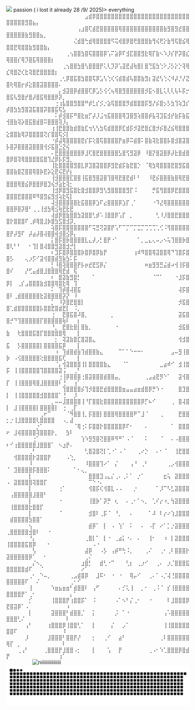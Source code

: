  
![](https://komarev.com/ghpvc/?username=Namiii135&color=grey)
passion ( i lost it already  28 /9/ 2025)> everything
⠀⠀⠀⠀⠀⠀⠀⠀⠀⠀⠀⠀⠀⠀⠀⠀⠀⠀⠀⠀⠀⣠⣾⡿⣿⣿⣿⣿⣿⣿⣿⣿⣿⣿⣿⣿⣿⣿⣿⣿⣿⣿⣿⣿⣿⣿⣿⣿⣿⣿⣿⣿⣿⣿⣻⣿⣦⡄⠀⠀⠀⠀⠀⠀⠀⠀⠀⠀⠀⠀⠀⠀⠀⠀⠀
⠀⠀⠀⠀⠀⠀⠀⠀⠀⠀⠀⠀⠀⠀⠀⠀⠀⠀⠀⢠⣰⣿⢏⣾⣟⣿⣿⣿⣿⣿⢿⣿⣿⣿⣿⣿⣿⣿⣿⣿⣿⣿⣷⣻⣿⣻⣞⣿⣿⣿⣿⣿⣿⣿⣷⣻⣿⣿⣦⡀⠀⠀⠀⠀⠀⠀⠀⠀⠀⠀⠀⠀⠀⠀⠀
⠀⠀⠀⠀⠀⠀⠀⠀⠀⠀⠀⠀⠀⠀⠀⠀⠀⠀⢌⣾⣿⢓⣾⢿⣿⣿⣿⣿⠫⢭⢾⣿⡿⣿⢟⣿⣿⣿⣷⢻⢮⢟⡕⣷⢻⢯⣿⣮⢿⣿⣿⣟⢿⣿⣿⣷⣻⣿⣿⣷⡄⠀⠀⠀⠀⠀⠀⠀⠀⠀⠀⠀⠀⠀⠀
⠀⠀⠀⠀⠀⠀⠀⠀⠀⠀⠀⠀⠀⠀⠀⠀⢀⢢⣿⣿⣳⣿⢯⣿⣿⣿⡿⢡⠍⣵⡿⠏⣺⣏⣿⣿⣻⣗⢿⡏⣷⠢⠱⡸⡎⡟⡽⣿⣎⢿⣿⣿⡎⢿⡹⣿⣯⢿⣿⣿⣿⡆⠀⠀⠀⠀⠀⠀⠀⠀⠀⠀⠀⠀⠀
⠀⠀⠀⠀⠀⠀⠀⠀⠀⠀⠀⠀⠀⠀⠀⢀⢢⣿⣿⣳⣿⢣⣿⣿⣿⡟⢅⢇⡹⡽⢡⣽⣟⣼⢷⣿⡇⣿⢙⣯⣳⢑⠕⡨⡣⡕⡑⢽⢿⣎⢿⣿⣝⢎⣗⢽⣿⣟⣿⣿⣿⣿⡆⠀⠀⠀⠀⠀⠀⠀⠀⠀⠀⠀⠀
⠀⠀⠀⠀⠀⠀⠀⠀⠀⠀⠀⠀⠀⠀⢀⢂⡿⣿⣯⣿⣳⣿⣿⢯⡿⣡⢣⢑⢎⢪⣾⣿⣾⢧⣿⣿⣷⣻⡆⣽⣞⢣⢑⢌⠺⡼⡘⡜⣝⣿⢗⢿⣿⡖⡾⣕⣿⣿⣽⣿⣿⣿⣿⠄⠀⠀⠀⠀⠀⠀⠀⠀⠀⠀⠀
⠀⠀⠀⠀⠀⠀⠀⠀⠀⠀⠀⠀⠀⠀⡄⣺⣽⣿⡿⣾⣿⣿⢏⡿⣡⡣⢪⢊⢦⢿⣿⣻⣿⣿⣿⣿⣿⡺⣯⠢⣿⣇⢅⢇⢇⢧⠧⡯⡒⣿⣯⢧⣻⣿⡞⣿⡼⣿⣯⢿⣿⣿⡿⡽⡀⠀⠀⠀⠀⠀⠀⠀⠀⠀⠀
⠀⠀⠀⠀⠀⠀⠀⠀⠀⠀⠀⠀⠀⢐⢰⣧⣿⣿⣻⣿⣿⠛⡾⣃⡎⡪⡐⣵⢯⣿⣿⣿⡻⣾⣿⣿⣿⡯⣻⡜⡮⣿⡢⡣⣳⢹⢵⣹⡎⡾⣿⣳⣳⣻⣿⣽⣯⣿⣿⡽⣿⣿⣯⢯⣣⠀⠀⠀⠀⠀⠀⠀⠀⠀⠀
⠀⠀⠀⠀⠀⠀⠀⠀⠀⠀⠀⠀⠀⠅⡾⣺⣿⡯⠛⣿⣗⣶⡋⡼⡸⣨⢲⣯⣿⣿⣿⢿⣹⣿⣻⢵⣿⣿⡾⣧⢽⣹⣯⣺⡞⣷⡯⣷⣯⢺⣿⣷⢽⡵⣿⣯⣿⣾⣿⠭⣿⣿⣿⢽⡸⡄⠀⠀⠀⠀⠀⠀⠀⠀⠀
⠀⠀⠀⠀⠀⠀⠀⠀⠀⠀⠀⠀⢰⢸⣟⣿⣿⣷⣾⣿⣷⣏⢲⢣⢣⣳⢯⣾⣿⣿⡿⣏⣾⡯⡺⣽⣟⣿⣎⣿⡺⡮⣿⣜⣮⢿⣿⣿⣿⣕⣿⣿⣷⢿⡽⣿⣿⣿⣿⢝⡎⣿⣿⢯⡪⡇⠀⠀⠀⠀⠀⠀⠀⠀⠀
⠀⠀⠀⠀⠀⠀⠀⠀⠀⠀⠀⠀⠐⡾⣼⢿⣿⣿⣿⣿⣟⡎⡯⢕⣿⢯⣿⣿⣿⣿⡟⣶⡿⠭⣾⣿⠅⣿⣷⢽⣗⣿⣿⡧⣿⣺⣿⣽⣿⡧⣿⡽⣿⣿⣿⣽⣿⣿⣿⢺⡪⣯⣿⣑⣝⢮⠀⠀⠀⠀⠀⠀⠀⠀⠀
⠀⠀⠀⠀⠀⠀⠀⠀⠀⠀⠀⠀⠄⣟⣿⣿⣿⣿⣿⣿⡿⣸⢏⣿⣟⣿⣿⣿⣿⣿⣣⣿⢫⣻⣽⡿⠀⠸⣿⡝⣿⣽⣿⡿⡼⣗⣿⣾⣿⣿⡿⣿⢽⢿⣿⣿⣿⣿⣯⣿⢹⣜⡿⡧⡯⣻⡀⠀⠀⠀⠀⠀⠀⠀⠀
⠀⠀⠀⠀⠀⠀⠀⠀⠀⠀⠀⠀⢸⣗⣿⣿⣿⣿⣻⣿⣇⡿⣹⣿⣽⣿⣿⡿⣻⣟⣾⡯⣷⣟⣿⡑⠀⠈⢿⣳⢿⣿⣿⣿⣟⣿⣻⣯⣿⣿⣿⣷⣿⣝⣿⣿⢿⣿⡷⣟⡵⣕⣟⢮⣟⡞⡆⠀⠀⠀⠀⠀⠀⠀⠀
⠀⠀⠀⠀⠀⠀⠀⠀⠀⠀⠀⠀⢸⣺⣿⣿⣿⣏⣿⣿⢸⣯⣿⣻⣿⣽⣿⢹⣿⢿⣟⣿⣟⣾⠇⠃⠀⠀⠸⣟⡮⣿⣿⣿⣷⣿⢿⣟⣿⣿⣿⣿⢿⣿⣮⡿⣿⣿⡿⣿⣹⢮⡺⣵⣗⢽⡂⠀⠀⠀⠀⠀⠀⠀⠀
⠀⠀⠀⠀⠀⠀⠀⠀⠀⠀⠀⠀⢸⣺⡿⣿⣻⣯⣿⣗⣿⣺⣿⣿⡿⣻⢣⣻⣿⣿⣿⣿⣻⡏⠨⠀⠀⠀⠀⡛⣯⢻⣿⣿⡿⣟⣿⣿⣿⣿⣿⣿⣟⣿⣿⣿⠿⠻⣿⣻⣮⣻⣺⢵⣗⢯⡇⠀⠀⠀⠀⠀⠀⠀⠀
⠀⠀⠀⠀⠀⠀⠀⠀⠀⠀⠀⠀⢼⣺⣿⣿⣿⣿⣿⣗⣯⣿⣿⡿⣱⠏⣔⣿⣿⣿⡿⣱⡏⢀⠁⠀⠀⠀⠀⠐⠹⣜⢿⣿⣿⣿⣿⣿⣿⣿⣿⡿⣿⡽⣿⠃⢀⢀⢸⣺⣳⢿⣪⢷⣟⣗⣟⠀⠀⠀⠀⠀⠀⠀⠀
⠀⠀⠀⠀⠀⠀⠀⠀⠀⠀⠀⠀⢼⣾⡿⣿⣷⣿⣿⣳⣽⣿⣿⢃⡾⠡⢸⣿⣿⡿⢡⡏⠀⡀⠀⠀⠀⠀⠀⠀⢃⠸⡸⣿⣿⣟⣿⣿⣿⣿⡗⣿⣿⣿⠏⢀⡾⢿⣿⣸⡷⣿⣳⣫⣿⣺⡽⡀⠀⠀⠀⠀⠀⠀⠀
⠀⠀⠀⠀⠀⠀⠀⠀⠀⠀⠀⠀⢵⣿⡯⣿⣿⣿⣿⣿⣿⣿⠋⢭⣛⢝⣽⣿⡟⢡⠋⠉⡉⠉⡉⣉⡉⢉⢉⢉⢁⢊⠨⢻⣿⣿⣿⣿⣿⣿⡟⡼⣻⠏⠀⡼⣴⡼⣿⢼⣿⣿⢾⣺⣿⣪⡿⡄⠀⠀⠀⠀⠀⠀⠀
⠀⠀⠀⠀⠀⠀⠀⠀⠀⠀⠀⠀⡅⣿⡯⣿⡷⣿⣿⣿⣿⣇⣄⡼⡠⡃⣿⡟⠐⠁⠀⠀⠀⠀⠀⠁⡀⣀⣄⢄⠤⡠⠢⢥⢹⣿⣿⡷⣿⣿⢇⠃⠃⠀⠀⠂⢹⡇⣿⢼⣿⣿⣻⣽⣿⣺⡚⡇⠀⠀⠀⠀⠀⠀⠀
⠀⠀⠀⠀⠀⠀⠀⠀⠀⠀⠀⠀⠆⣹⡯⣿⡿⣿⣿⣿⡷⣿⡿⣿⡿⣷⡟⠀⠀⠀⠀⠀⠀⠀⢰⠾⠻⣿⣿⢿⣽⣿⣿⢿⠙⢹⣿⡯⣿⣿⡣⠀⠀⠀⢄⡰⡫⠊⣽⢺⣿⣿⣾⣻⣷⣳⠅⡯⠀⠀⠀⠀⠀⠀⠀
⠀⠀⠀⠀⠀⠀⠀⠀⠀⠀⠀⠀⡃⠸⣿⢽⣿⣿⣿⡟⡧⡶⣞⣟⣫⡿⡌⠀⠀⠀⠀⠀⠀⠀⠀⠀⠀⠶⣶⣻⣻⣛⣬⣾⠴⢺⢸⡯⣿⣿⠎⠀⠀⠀⡜⢋⣤⣾⣿⣸⣿⣿⣿⢿⣟⣾⠀⢯⠀⠀⠀⠀⠀⠀⠀
⠀⠀⠀⠀⠀⠀⠀⠀⠀⠀⠀⠀⠆⠀⣿⣽⣷⣻⣿⡃⠀⠀⠀⠁⠀⠀⠀⠀⠀⠀⠀⠀⠀⠀⠀⠀⠀⠀⠀⠈⠉⠁⠀⠀⠀⠐⣸⡯⣿⡿⡇⠀⢀⡎⣠⣿⣿⣿⣷⣺⣿⣿⢿⣿⣗⢿⠀⢹⠀⠀⠀⠀⠀⠀⠀
⠀⠀⠀⠀⠀⠀⠀⠀⠀⠀⠀⠀⠅⠀⢹⡾⣿⢼⣿⣯⠀⠀⠀⠀⠀⠀⠀⠀⠀⠀⠀⠀⠀⠀⠀⠀⠀⠀⠀⠀⠀⠀⠀⠀⠀⠀⢼⡯⣿⣿⠇⢀⣾⣿⣿⣿⣿⣿⣗⣽⣿⣿⣿⣿⡽⡝⠀⠸⠀⠀⠀⠀⠀⠀⠀
⠀⠀⠀⠀⠀⠀⠀⠀⠀⠀⠀⠀⡁⠀⠸⡽⣿⣟⣿⣿⡇⠀⠀⠀⠀⠀⠀⠀⠀⠀⠀⠀⠀⠀⠀⠀⠀⠀⠀⠀⠀⠀⠀⠀⠀⠀⡺⣯⣿⣿⢁⣾⣿⣿⣿⣿⣿⣿⡧⣿⣿⣟⣿⣾⣟⡇⠀⠨⡀⠀⠀⠀⠀⠀⠀
⠀⠀⠀⠀⠀⠀⠀⠀⠀⠀⠀⠀⢐⠀⠀⣟⣿⣯⣿⠼⣿⡀⠀⠀⠀⠀⠀⠀⡀⠀⠀⠀⠀⠀⠀⠀⠀⠀⠀⠀⠀⠀⠀⠀⠀⠀⣽⣯⣿⣿⡚⠙⢹⣿⣿⣿⣿⣿⡏⣿⣿⣿⣿⣿⢷⠇⠀⠀⡆⠀⠀⠀⠀⠀⠀
⠀⠀⠀⠀⠀⠀⠀⠀⠀⠀⠀⠀⠘⡀⠀⣟⣿⣗⣿⡇⣿⣷⡀⠀⠀⠀⠀⠀⠀⠐⠀⠀⠀⠀⠀⠀⠀⠀⠀⠀⠀⠀⠀⠀⠀⠀⣺⣯⣿⣷⠀⠀⢗⣿⣿⣿⣯⣿⡏⣿⣿⣿⣿⣿⢿⠀⠀⠀⡇⠀⠀⠀⠀⠀⠀
⠀⠀⠀⠀⠀⠀⠀⠀⠀⠀⠀⠀⠀⡂⠀⢽⣽⣷⣿⣏⣿⣽⣿⣄⠀⠀⠀⠀⠀⠀⠀⠀⠀⠀⠀⠀⠀⠀⠀⠀⠀⠀⠀⠀⠀⠀⢺⣺⣿⣯⠀⠀⡣⣿⣿⣿⣿⣿⡇⣿⣿⣿⣿⣯⡿⠀⠀⠀⡇⠀⠀⠀⠀⠀⠀
⠀⠀⠀⠀⠀⠀⠀⠀⠀⠀⠀⠀⠀⠰⠀⢹⣾⣿⣾⣷⢹⣾⣿⣿⣷⣄⠀⠀⠀⠀⠉⠁⠁⠑⠒⠒⠂⠀⠀⠀⠀⠀⠀⠀⣠⠤⣻⢸⣿⡷⠀⠠⢪⣿⣿⣿⣿⣿⢕⣿⣿⣿⣿⣯⢏⠀⠀⠀⡇⠀⠀⠀⠀⠀⠀
⠀⠀⠀⠀⠀⠀⠀⠀⠀⠀⠀⠀⠀⠈⡄⢺⣽⣿⣿⣿⢸⡇⣿⣿⣿⣿⣷⣄⠀⠀⠀⠈⠁⠀⠀⠀⠀⠀⠀⠀⠀⣀⣴⠾⠊⠀⣺⢸⣿⡯⠀⢸⢸⣿⣿⣿⣿⣿⢹⣿⣿⣿⣿⣽⢨⠀⠀⢀⠃⠀⠀⠀⠀⠀⠀
⠀⠀⠀⠀⠀⠀⠀⠀⠀⠀⠀⠀⠀⠀⢐⢸⡿⣿⣿⣿⢐⣿⣽⣿⣿⣿⣾⣿⣿⣤⡀⠀⠀⠀⠀⠀⠀⢀⣠⣴⣟⡻⠑⠁⠀⠀⣽⢺⣿⡏⠀⢸⢸⣿⣿⣿⢿⣿⣸⣿⣿⣿⣿⠇⢘⠀⠀⢰⠁⠀⠀⠀⠀⠀⠀
⠀⠀⠀⠀⠀⠀⠀⠀⠀⠀⠀⠀⠀⠀⠀⢹⣿⣿⣿⣿⡮⢹⡺⣿⣿⣟⣾⣿⣿⣿⣿⣶⣤⣤⣴⣶⣾⣿⡿⡛⠱⠐⠀⠀⠀⠀⣿⣹⣿⡇⠀⢸⢸⣿⣿⣿⣿⣿⣺⣿⣿⣿⣿⠁⢘⠀⠀⡸⠀⠀⠀⠀⠀⠀⠀
⠀⠀⠀⠀⠀⠀⠀⠀⠀⠀⠀⠀⡀⠤⠤⣸⣿⣿⣿⣿⢸⠘⡏⣿⣿⣗⣿⣿⣿⣿⣿⣿⣿⣿⣿⣿⡿⡋⠦⠊⠀⠀⠀⠀⢀⠀⣿⢼⣿⡇⠀⣸⢸⣿⣿⣿⣿⡇⣿⣿⣿⣿⡇⠀⢐⠀⢀⡏⠀⠀⠀⠀⠀⠀⠀
⠀⠀⠀⠀⠀⠀⠀⠀⠀⢀⠖⠉⠀⠀⠀⠀⠈⠻⣿⣿⢸⡀⡯⣿⣿⡇⣿⣿⣿⢿⣿⣿⣿⣿⠟⠉⣸⠈⠀⠀⠀⢀⠀⠀⠀⠀⣟⣿⣿⡂⡐⢸⣸⣿⣿⣿⣿⢇⣿⣿⣿⣿⠀⠀⠠⡀⣼⠀⠀⠀⠀⠀⠀⠀⠀
⠀⠀⠀⠀⠀⠀⠀⠀⡐⠁⠀⠀⠀⠀⠀⠀⠀⠀⠈⢿⢐⠅⡯⣿⣿⡗⣿⣿⣿⣿⣿⡿⠏⠂⠀⠀⠀⠄⠀⠀⠀⠀⠀⠀⠁⠀⣿⣿⣿⠖⠀⣸⢾⣿⣿⣿⣿⢽⣿⣿⣿⡗⡀⠀⠀⣳⠇⠀⠀⠀⠀⠀⠀⠀⠀
⠀⠀⠀⠀⠀⠀⠀⢐⠁⠀⠀⠀⠀⠀⠀⠀⠀⠀⠀⠀⢱⠱⣻⣻⣿⢝⣿⣿⠿⠻⠛⠁⠠⠈⠀⠀⠀⠅⠀⠀⠀⠈⠀⠀⠄⠠⣿⣿⣿⠆⠊⢰⣿⣿⣿⣿⣿⣸⣿⣿⣿⠁⠀⠢⣰⡟⠄⠀⠀⠀⠀⠀⠀⠀⠀
⠀⠀⠀⠀⠀⠀⢀⠃⠀⠀⠀⠀⠀⠀⠀⠀⠀⠀⠀⠀⠀⢃⣿⣽⣿⢝⡇⢁⠐⠁⠠⠈⠀⠀⠀⢀⠔⡑⠀⠀⠄⠂⠈⠀⠀⢸⣟⣿⣿⠀⠀⢺⣿⣿⣿⣿⡗⣽⣿⣿⡟⠀⠀⠀⠀⠠⢑⡀⠀⠀⠀⠀⠀⠀⠀
⠀⠀⠀⠀⠀⠀⠸⠀⠀⠀⠀⠀⠀⠀⠀⠀⠀⠀⠀⠀⠀⠸⣿⣿⣿⢹⠔⠁⠀⡌⠀⠀⠀⢠⠘⠀⢀⠃⠀⠀⠀⠀⠀⢀⡠⢺⣿⣿⣿⠈⠀⣹⣿⣿⣿⣿⡯⣿⣿⣿⠅⠀⠀⠀⠀⠀⠀⠁⠂⢄⡀⠀⠀⠀⠀
⠀⠀⠀⠀⠀⠀⡇⠀⠀⠀⠀⠀⠀⠀⠀⠀⠀⠀⠀⠀⠀⠀⣿⣿⣿⣹⢠⣄⡌⢀⠄⢀⠅⠁⠀⡐⠁⠀⠀⠀⠀⠀⣖⢥⠀⣽⣿⣿⣿⠠⠀⣽⣿⣿⣿⣿⢽⣿⣿⡏⠀⠀⠀⠀⠀⠀⠀⠀⠀⠀⠀⠉⠑⠐⠄
⠀⠀⠀⠀⠀⠀⡇⠀⠀⠀⠀⠀⠀⠀⢐⠁⠀⠀⠀⠀⠀⠀⢺⣿⡯⢎⢺⣿⣇⠠⠠⠀⠀⠀⡐⠀⠀⠀⠀⠀⠁⡸⠉⠣⣃⣽⣿⣿⣿⠀⢠⣿⣿⣿⣿⣿⣸⣿⣿⠃⠀⠀⠀⠀⠀⠀⠀⠀⠀⠀⠀⠀⠀⠀⠀
⠀⠀⠀⠀⠀⠀⡇⠀⠀⠀⠀⠀⠀⠀⠐⠀⠀⠀⠀⠀⠀⠀⢸⣿⡷⠁⡽⡛⠀⢆⠀⠀⠄⢀⠂⠁⠢⡀⠀⢁⠎⡔⠰⡀⢳⣽⣿⣿⣿⠀⢸⣿⣿⣿⣿⣗⣿⣿⡏⠀⠀⠀⠀⠀⠀⠀⠀⠀⠀⠀⠀⠀⠀⠀⠀
⠀⠀⠀⠀⠀⠀⡇⠀⠀⠀⠀⠀⠀⠀⠈⠀⠀⠀⠀⠀⠀⠀⣺⣿⠇⢀⡯⠈⠀⠘⡀⠀⠀⠄⠀⠀⠀⠀⠁⠼⠀⠇⡔⠔⢱⣸⣿⣿⣿⠀⣾⣿⣿⣿⣿⣳⣿⣿⠁⠀⠀⠀⠀⠀⠀⠀⠀⠀⠀⠀⠀⠀⠀⠀⠀
⠀⠀⠀⠀⠀⠀⢢⠀⠀⠀⠀⠀⠀⠀⠀⠀⠀⠀⠀⠀⠀⠀⣾⡿⠁⠀⡇⠀⠠⠀⢱⠁⠀⠅⠀⠀⠄⠀⠠⡏⠀⠔⠁⡁⡐⣽⣿⣿⣿⢀⣿⣿⣿⣿⣿⣺⣿⠇⠀⠀⠐⠀⠀⠀⠀⠀⠀⠀⠀⠀⠀⠀⠀⠀⠀
⠀⠀⠀⠀⠀⠀⠘⡄⠀⠀⠀⠀⠀⠀⠀⠀⠀⠀⠀⠀⠀⢀⣿⡇⠁⠀⡇⠐⠀⢀⣴⡅⠐⠄⠀⠄⠀⠀⢸⠂⠀⠀⠰⠀⡇⣽⣿⣿⣿⢸⣿⣿⣿⣿⣯⣿⡿⠀⠀⠀⠂⠀⠀⠀⠀⠀⠀⠀⠀⠀⠀⠀⠠⠐⠀
⠀⠀⠀⠀⠀⠀⠀⢣⠀⠀⠀⠀⠀⠀⠀⠀⠀⠀⠀⠀⠀⣼⡿⠀⠀⠠⡣⠀⢠⡾⠛⢓⠨⡀⠀⠀⠀⢀⠌⠀⠀⢀⠂⢀⠇⣿⣿⣿⡗⣽⣿⣿⣿⣿⣿⡿⠁⠀⠀⠂⠀⠀⠀⠀⠀⠀⠀⠀⠀⠀⢀⠌⠀⠀⠀
⠀⠀⠀⠀⠀⠀⠀⡌⠢⡀⠀⠀⠀⠀⠀⠀⠀⠀⠀⠀⣰⣿⡃⠀⠀⣾⢃⠐⠉⠀⠀⠀⢃⡆⠀⢀⡰⠊⠀⠀⢀⠄⠀⡰⡈⣿⣿⣿⣯⣿⣿⣿⣿⣿⣾⠏⠀⠀⠈⠀⠀⠀⠀⠀⠀⠀⠀⠀⠀⠔⠁⠀⠀⠀⠀
⠀⠀⠀⠀⠀⠀⢀⠂⠀⠑⠤⡀⠀⠀⠀⠀⠀⢀⣠⣾⣿⡿⠀⠀⣸⠯⠂⠀⠐⠀⠐⠀⠀⢿⡤⠊⠀⠀⢀⠄⠁⠠⡈⢼⢘⣿⣿⣿⣿⣿⣿⣿⣿⣿⠏⠀⠀⠌⠀⠀⠀⠀⠀⠀⠀⠀⢀⠂⠊⠀⠀⠀⠀⠀⠀
⠀⠀⠀⠀⠀⠀⢸⠀⠀⠀⠀⠀⠱⣶⣦⣶⣶⠃⣾⣿⣿⠇⠀⢠⠋⠀⠀⠀⠀⠀⠄⡊⢅⢸⠀⠀⡀⠂⠀⢀⠨⠈⠀⡎⢸⣿⣿⣿⣿⣿⣿⣿⣿⡟⠁⢀⠂⠀⠀⠀⠀⠀⠀⠀⠀⠀⡄⠁⠀⠀⠀⠀⠀⠀⠀
⠀⠀⠀⠀⠀⠀⡊⠀⠀⠀⠀⠀⢸⣿⣿⣿⡟⢰⣿⣿⡯⠁⠀⠨⠀⠀⠀⠀⠀⠠⠁⠢⠃⡌⢀⠂⠀⠀⠐⠀⠀⠀⠀⠇⣸⣿⣿⣿⡿⣟⣿⣽⡿⠁⠠⠀⠀⠀⠀⠀⠀⠀⠀⠀⠀⠰⠀⠀⠀⠀⠀⠀⠀⠀⠀
⠀⠀⠀⠀⠀⠀⡇⠀⠀⠀⠀⠀⣽⣿⣿⣿⠃⣾⣿⣿⡈⠀⠀⡅⠀⠀⠀⠀⠀⡨⠀⠁⠐⠀⠀⠀⠀⠀⠀⠀⠀⠀⢠⠡⣿⣿⣿⣿⣿⣿⣿⣿⢃⠌⠀⠀⠀⠀⠀⠀⠀⠀⠀⠀⠀⠇⠀⠀⠀⠀⠀⠀⠀⠀⠀
⠀⠀⠀⠀⠀⢠⠃⠀⠀⠀⠀⢰⣿⣿⣿⡿⢸⣿⣿⢃⠁⠀⠀⡇⠀⠀⠀⠀⡌⠀⠀⡠⠁⠀⠀⠀⠀⠀⠀⠀⠀⠀⢸⢸⣿⣿⣿⣿⣿⣿⣿⠏⠀⠀⠀⠀⠀⠀⠀⠀⠀⠀⠀⠀⠸⠀⠀⠀⠀⠀⠀⠀⠀⠀⠀
⠀⠀⠀⠀⠀⡸⠀⠀⠀⠀⠀⣸⣿⣿⣿⠃⣿⣿⡟⡜⠀⠀⠀⡂⠀⠀⢀⠊⠀⠀⣴⠃⠀⠀⠀⠀⠀⠀⠀⠀⠀⢀⠇⣿⣿⣿⣿⣿⣿⢿⡏⠀⡀⠀⠀⠀⠀⠀⠀⠀⠀⠀⠀⠀⠇⠀⠀⠀⠀⠀⠀⠀⠀⠀⠀
⠀⠀⠀⢀⢠⠃⠀⠀⠀⠀⢀⣿⣿⣿⡟⣸⣿⣿⠠⡂⠀⠀⠀⡇⠀⠀⠀⢡⠀⠀⡟⠀⠀⠀⠀⠀⠀⠀⢀⠠⠂⠱⢁⣿⣿⣿⡿⣿⣾⡟⠀⠀⠀⠀⠀⠀⠀⠀⠀⠀⠀⠀⠀⢰⠁⠀⠀⠀⠀⠀⠀⠀⠀⠀⠀⠀⠀⠀⠀⠀⠀⠀⠀⠀⠀⠀⠀⠀⠀⠀⠀
⠀⠀⠀⠀⠀ ⠀⠀⠀⠀⠀⠀⠀<img src="output-onlinegiftools.gif" alt="niiiiiiiiiiiiiiii" width="60" height="90" margin-left= "509px"/>⠀⠀
⠀⠀⠀<picture>
  <source media="(prefers-color-scheme: dark)" srcset="https://raw.githubusercontent.com/Namiii135/Namiii135/output/github-snake-dark.svg" />
  <source media="(prefers-color-scheme: light)" srcset="https://raw.githubusercontent.com/Namiii135/Namiii135/output/github-snake.svg" />
  <img alt="github-snake" src="https://raw.githubusercontent.com/Namiii135/Namiii135/output/github-snake.svg" />
</picture>
